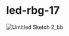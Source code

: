 # led-rbg-17

![Untitled Sketch 2_bb](https://user-images.githubusercontent.com/105904645/224463897-118d500c-0c33-46ae-abab-11e0a454347e.jpg)
